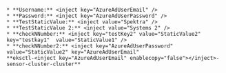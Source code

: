
	* **Username:** <inject key="AzureAdUserEmail" />
	* **Password:** <inject key="AzureAdUserPassword" />
 	* **TestStaticValue:** <inject value="Spektra" />
  	* **TestStaticValue 2:** <inject value="Systems 2" />
	* **checkNNumber:** <inject key="testKey2" value="StaticValue2" key="testkay1"  value="StaticValue1" />
    * **checkNNumber2:** <inject key="AzureAdUserPassword" value="StaticValue2" key="AzureAdUserEmail" 
    **eksctl-<inject key="AzureAdUserEmail" enablecopy="false"></inject>-sensor-cluster-cluster**
